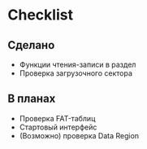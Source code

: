 # Checklist
## Сделано
* Функции чтения-записи в раздел
* Проверка загрузочного сектора

## В планах
* Проверка FAT-таблиц
* Стартовый интерфейс
* (Возможно) проверка Data Region 
